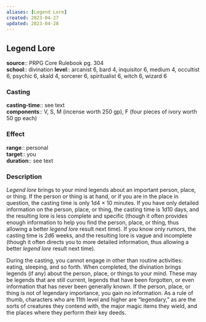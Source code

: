```yaml
---
aliases: [Legend Lore]
created: 2023-04-27
updated: 2023-04-28
---
```


## Legend Lore

**source**:: PRPG Core Rulebook pg. 304  
**school**:: divination
**level**:: arcanist 6, bard 4, inquisitor 6, medium 4, occultist 6, psychic 6, skald 4, sorcerer 6, spiritualist 6, witch 6, wizard 6

### Casting

**casting-time**:: see text  
**components**:: V, S, M (incense worth 250 gp), F (four pieces of ivory worth 50 gp each)

### Effect

**range**:: personal  
**target**:: you  
**duration**:: see text

### Description

*Legend lore* brings to your mind legends about an important person, place, or thing. If the person or thing is at hand, or if you are in the place in question, the casting time is only 1d4 × 10 minutes. If you have only detailed information on the person, place, or thing, the casting time is 1d10 days, and the resulting lore is less complete and specific (though it often provides enough information to help you find the person, place, or thing, thus allowing a better *legend lore* result next time). If you know only rumors, the casting time is 2d6 weeks, and the resulting lore is vague and incomplete (though it often directs you to more detailed information, thus allowing a better *legend lore* result next time).  
  
During the casting, you cannot engage in other than routine activities: eating, sleeping, and so forth. When completed, the divination brings legends (if any) about the person, place, or things to your mind. These may be legends that are still current, legends that have been forgotten, or even information that has never been generally known. If the person, place, or thing is not of legendary importance, you gain no information. As a rule of thumb, characters who are 11th level and higher are “legendary,” as are the sorts of creatures they contend with, the major magic items they wield, and the places where they perform their key deeds.
